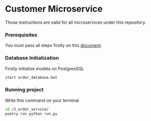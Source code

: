 # Customer Microservice

Those instructions are valid for all microservices under this repository.

### Prerequisites
You must pass all steps firstly on this [document](../README.md). 

### Database Initialization
Firstly initialize models on PostgresSQL
```bash
start order_database.bat
``` 
### Running project
Write this command on your terminal
```bash
cd /2_order_service/
poetry run python run.py
```     